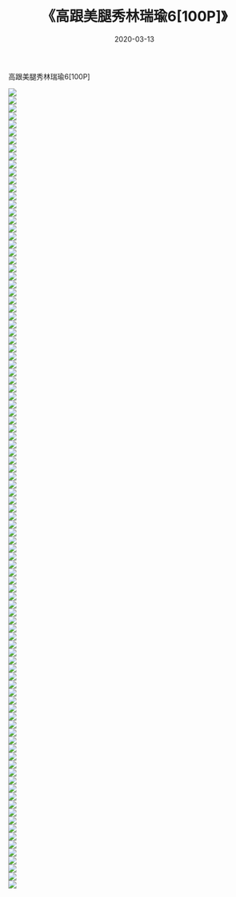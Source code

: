 ﻿---
layout: post
title:  《高跟美腿秀林瑞瑜6[100P]》
date:   2020-03-13
img: http://pic.660000.xyz/1:down/唯美/2020/高跟美腿秀林瑞瑜6[100P]/000.jpg
categories: [美女, 清纯, 唯美]
---

高跟美腿秀林瑞瑜6[100P]

  ![](http://pic.660000.xyz/1:down/唯美/2020/高跟美腿秀林瑞瑜6[100P]/001.jpg) <br> ![](http://pic.660000.xyz/1:down/唯美/2020/高跟美腿秀林瑞瑜6[100P]/002.jpg) <br> ![](http://pic.660000.xyz/1:down/唯美/2020/高跟美腿秀林瑞瑜6[100P]/003.jpg) <br> ![](http://pic.660000.xyz/1:down/唯美/2020/高跟美腿秀林瑞瑜6[100P]/004.jpg) <br> ![](http://pic.660000.xyz/1:down/唯美/2020/高跟美腿秀林瑞瑜6[100P]/005.jpg) <br> ![](http://pic.660000.xyz/1:down/唯美/2020/高跟美腿秀林瑞瑜6[100P]/006.jpg) <br> ![](http://pic.660000.xyz/1:down/唯美/2020/高跟美腿秀林瑞瑜6[100P]/007.jpg) <br> ![](http://pic.660000.xyz/1:down/唯美/2020/高跟美腿秀林瑞瑜6[100P]/008.jpg) <br> ![](http://pic.660000.xyz/1:down/唯美/2020/高跟美腿秀林瑞瑜6[100P]/009.jpg) <br> ![](http://pic.660000.xyz/1:down/唯美/2020/高跟美腿秀林瑞瑜6[100P]/010.jpg) <br> ![](http://pic.660000.xyz/1:down/唯美/2020/高跟美腿秀林瑞瑜6[100P]/011.jpg) <br> ![](http://pic.660000.xyz/1:down/唯美/2020/高跟美腿秀林瑞瑜6[100P]/012.jpg) <br> ![](http://pic.660000.xyz/1:down/唯美/2020/高跟美腿秀林瑞瑜6[100P]/013.jpg) <br> ![](http://pic.660000.xyz/1:down/唯美/2020/高跟美腿秀林瑞瑜6[100P]/014.jpg) <br> ![](http://pic.660000.xyz/1:down/唯美/2020/高跟美腿秀林瑞瑜6[100P]/015.jpg) <br> ![](http://pic.660000.xyz/1:down/唯美/2020/高跟美腿秀林瑞瑜6[100P]/016.jpg) <br> ![](http://pic.660000.xyz/1:down/唯美/2020/高跟美腿秀林瑞瑜6[100P]/017.jpg) <br> ![](http://pic.660000.xyz/1:down/唯美/2020/高跟美腿秀林瑞瑜6[100P]/018.jpg) <br> ![](http://pic.660000.xyz/1:down/唯美/2020/高跟美腿秀林瑞瑜6[100P]/019.jpg) <br> ![](http://pic.660000.xyz/1:down/唯美/2020/高跟美腿秀林瑞瑜6[100P]/020.jpg) <br> ![](http://pic.660000.xyz/1:down/唯美/2020/高跟美腿秀林瑞瑜6[100P]/021.jpg) <br> ![](http://pic.660000.xyz/1:down/唯美/2020/高跟美腿秀林瑞瑜6[100P]/022.jpg) <br> ![](http://pic.660000.xyz/1:down/唯美/2020/高跟美腿秀林瑞瑜6[100P]/023.jpg) <br> ![](http://pic.660000.xyz/1:down/唯美/2020/高跟美腿秀林瑞瑜6[100P]/024.jpg) <br> ![](http://pic.660000.xyz/1:down/唯美/2020/高跟美腿秀林瑞瑜6[100P]/025.jpg) <br> ![](http://pic.660000.xyz/1:down/唯美/2020/高跟美腿秀林瑞瑜6[100P]/026.jpg) <br> ![](http://pic.660000.xyz/1:down/唯美/2020/高跟美腿秀林瑞瑜6[100P]/027.jpg) <br> ![](http://pic.660000.xyz/1:down/唯美/2020/高跟美腿秀林瑞瑜6[100P]/028.jpg) <br> ![](http://pic.660000.xyz/1:down/唯美/2020/高跟美腿秀林瑞瑜6[100P]/029.jpg) <br> ![](http://pic.660000.xyz/1:down/唯美/2020/高跟美腿秀林瑞瑜6[100P]/030.jpg) <br> ![](http://pic.660000.xyz/1:down/唯美/2020/高跟美腿秀林瑞瑜6[100P]/031.jpg) <br> ![](http://pic.660000.xyz/1:down/唯美/2020/高跟美腿秀林瑞瑜6[100P]/032.jpg) <br> ![](http://pic.660000.xyz/1:down/唯美/2020/高跟美腿秀林瑞瑜6[100P]/033.jpg) <br> ![](http://pic.660000.xyz/1:down/唯美/2020/高跟美腿秀林瑞瑜6[100P]/034.jpg) <br> ![](http://pic.660000.xyz/1:down/唯美/2020/高跟美腿秀林瑞瑜6[100P]/035.jpg) <br> ![](http://pic.660000.xyz/1:down/唯美/2020/高跟美腿秀林瑞瑜6[100P]/036.jpg) <br> ![](http://pic.660000.xyz/1:down/唯美/2020/高跟美腿秀林瑞瑜6[100P]/037.jpg) <br> ![](http://pic.660000.xyz/1:down/唯美/2020/高跟美腿秀林瑞瑜6[100P]/038.jpg) <br> ![](http://pic.660000.xyz/1:down/唯美/2020/高跟美腿秀林瑞瑜6[100P]/039.jpg) <br> ![](http://pic.660000.xyz/1:down/唯美/2020/高跟美腿秀林瑞瑜6[100P]/040.jpg) <br> ![](http://pic.660000.xyz/1:down/唯美/2020/高跟美腿秀林瑞瑜6[100P]/041.jpg) <br> ![](http://pic.660000.xyz/1:down/唯美/2020/高跟美腿秀林瑞瑜6[100P]/042.jpg) <br> ![](http://pic.660000.xyz/1:down/唯美/2020/高跟美腿秀林瑞瑜6[100P]/043.jpg) <br> ![](http://pic.660000.xyz/1:down/唯美/2020/高跟美腿秀林瑞瑜6[100P]/044.jpg) <br> ![](http://pic.660000.xyz/1:down/唯美/2020/高跟美腿秀林瑞瑜6[100P]/045.jpg) <br> ![](http://pic.660000.xyz/1:down/唯美/2020/高跟美腿秀林瑞瑜6[100P]/046.jpg) <br> ![](http://pic.660000.xyz/1:down/唯美/2020/高跟美腿秀林瑞瑜6[100P]/047.jpg) <br> ![](http://pic.660000.xyz/1:down/唯美/2020/高跟美腿秀林瑞瑜6[100P]/048.jpg) <br> ![](http://pic.660000.xyz/1:down/唯美/2020/高跟美腿秀林瑞瑜6[100P]/049.jpg) <br> ![](http://pic.660000.xyz/1:down/唯美/2020/高跟美腿秀林瑞瑜6[100P]/050.jpg) <br> ![](http://pic.660000.xyz/1:down/唯美/2020/高跟美腿秀林瑞瑜6[100P]/051.jpg) <br> ![](http://pic.660000.xyz/1:down/唯美/2020/高跟美腿秀林瑞瑜6[100P]/052.jpg) <br> ![](http://pic.660000.xyz/1:down/唯美/2020/高跟美腿秀林瑞瑜6[100P]/053.jpg) <br> ![](http://pic.660000.xyz/1:down/唯美/2020/高跟美腿秀林瑞瑜6[100P]/054.jpg) <br> ![](http://pic.660000.xyz/1:down/唯美/2020/高跟美腿秀林瑞瑜6[100P]/055.jpg) <br> ![](http://pic.660000.xyz/1:down/唯美/2020/高跟美腿秀林瑞瑜6[100P]/056.jpg) <br> ![](http://pic.660000.xyz/1:down/唯美/2020/高跟美腿秀林瑞瑜6[100P]/057.jpg) <br> ![](http://pic.660000.xyz/1:down/唯美/2020/高跟美腿秀林瑞瑜6[100P]/058.jpg) <br> ![](http://pic.660000.xyz/1:down/唯美/2020/高跟美腿秀林瑞瑜6[100P]/059.jpg) <br> ![](http://pic.660000.xyz/1:down/唯美/2020/高跟美腿秀林瑞瑜6[100P]/060.jpg) <br> ![](http://pic.660000.xyz/1:down/唯美/2020/高跟美腿秀林瑞瑜6[100P]/061.jpg) <br> ![](http://pic.660000.xyz/1:down/唯美/2020/高跟美腿秀林瑞瑜6[100P]/062.jpg) <br> ![](http://pic.660000.xyz/1:down/唯美/2020/高跟美腿秀林瑞瑜6[100P]/063.jpg) <br> ![](http://pic.660000.xyz/1:down/唯美/2020/高跟美腿秀林瑞瑜6[100P]/064.jpg) <br> ![](http://pic.660000.xyz/1:down/唯美/2020/高跟美腿秀林瑞瑜6[100P]/065.jpg) <br> ![](http://pic.660000.xyz/1:down/唯美/2020/高跟美腿秀林瑞瑜6[100P]/066.jpg) <br> ![](http://pic.660000.xyz/1:down/唯美/2020/高跟美腿秀林瑞瑜6[100P]/067.jpg) <br> ![](http://pic.660000.xyz/1:down/唯美/2020/高跟美腿秀林瑞瑜6[100P]/068.jpg) <br> ![](http://pic.660000.xyz/1:down/唯美/2020/高跟美腿秀林瑞瑜6[100P]/069.jpg) <br> ![](http://pic.660000.xyz/1:down/唯美/2020/高跟美腿秀林瑞瑜6[100P]/070.jpg) <br> ![](http://pic.660000.xyz/1:down/唯美/2020/高跟美腿秀林瑞瑜6[100P]/071.jpg) <br> ![](http://pic.660000.xyz/1:down/唯美/2020/高跟美腿秀林瑞瑜6[100P]/072.jpg) <br> ![](http://pic.660000.xyz/1:down/唯美/2020/高跟美腿秀林瑞瑜6[100P]/073.jpg) <br> ![](http://pic.660000.xyz/1:down/唯美/2020/高跟美腿秀林瑞瑜6[100P]/074.jpg) <br> ![](http://pic.660000.xyz/1:down/唯美/2020/高跟美腿秀林瑞瑜6[100P]/075.jpg) <br> ![](http://pic.660000.xyz/1:down/唯美/2020/高跟美腿秀林瑞瑜6[100P]/076.jpg) <br> ![](http://pic.660000.xyz/1:down/唯美/2020/高跟美腿秀林瑞瑜6[100P]/077.jpg) <br> ![](http://pic.660000.xyz/1:down/唯美/2020/高跟美腿秀林瑞瑜6[100P]/078.jpg) <br> ![](http://pic.660000.xyz/1:down/唯美/2020/高跟美腿秀林瑞瑜6[100P]/079.jpg) <br> ![](http://pic.660000.xyz/1:down/唯美/2020/高跟美腿秀林瑞瑜6[100P]/080.jpg) <br> ![](http://pic.660000.xyz/1:down/唯美/2020/高跟美腿秀林瑞瑜6[100P]/081.jpg) <br> ![](http://pic.660000.xyz/1:down/唯美/2020/高跟美腿秀林瑞瑜6[100P]/082.jpg) <br> ![](http://pic.660000.xyz/1:down/唯美/2020/高跟美腿秀林瑞瑜6[100P]/083.jpg) <br> ![](http://pic.660000.xyz/1:down/唯美/2020/高跟美腿秀林瑞瑜6[100P]/084.jpg) <br> ![](http://pic.660000.xyz/1:down/唯美/2020/高跟美腿秀林瑞瑜6[100P]/085.jpg) <br> ![](http://pic.660000.xyz/1:down/唯美/2020/高跟美腿秀林瑞瑜6[100P]/086.jpg) <br> ![](http://pic.660000.xyz/1:down/唯美/2020/高跟美腿秀林瑞瑜6[100P]/087.jpg) <br> ![](http://pic.660000.xyz/1:down/唯美/2020/高跟美腿秀林瑞瑜6[100P]/088.jpg) <br> ![](http://pic.660000.xyz/1:down/唯美/2020/高跟美腿秀林瑞瑜6[100P]/089.jpg) <br> ![](http://pic.660000.xyz/1:down/唯美/2020/高跟美腿秀林瑞瑜6[100P]/090.jpg) <br> ![](http://pic.660000.xyz/1:down/唯美/2020/高跟美腿秀林瑞瑜6[100P]/091.jpg) <br> ![](http://pic.660000.xyz/1:down/唯美/2020/高跟美腿秀林瑞瑜6[100P]/092.jpg) <br> ![](http://pic.660000.xyz/1:down/唯美/2020/高跟美腿秀林瑞瑜6[100P]/093.jpg) <br> ![](http://pic.660000.xyz/1:down/唯美/2020/高跟美腿秀林瑞瑜6[100P]/094.jpg) <br> ![](http://pic.660000.xyz/1:down/唯美/2020/高跟美腿秀林瑞瑜6[100P]/095.jpg) <br> ![](http://pic.660000.xyz/1:down/唯美/2020/高跟美腿秀林瑞瑜6[100P]/096.jpg) <br> ![](http://pic.660000.xyz/1:down/唯美/2020/高跟美腿秀林瑞瑜6[100P]/097.jpg) <br> ![](http://pic.660000.xyz/1:down/唯美/2020/高跟美腿秀林瑞瑜6[100P]/098.jpg) <br> ![](http://pic.660000.xyz/1:down/唯美/2020/高跟美腿秀林瑞瑜6[100P]/099.jpg) <br> ![](http://pic.660000.xyz/1:down/唯美/2020/高跟美腿秀林瑞瑜6[100P]/100.jpg) <br>